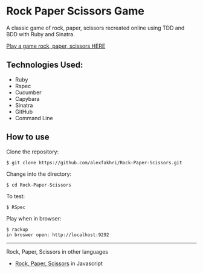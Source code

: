 Rock Paper Scissors Game
========================
A classic game of rock, paper, scissors recreated online using TDD and BDD with Ruby and Sinatra.

[Play a game rock, paper, scissors HERE](http://tranquil-river-8913.herokuapp.com/)

Technologies Used:
-----------
- Ruby
- Rspec
- Cucumber
- Capybara
- Sinatra
- GitHub
- Command Line

How to use
----------
Clone the repository:
```shell
$ git clone https://github.com/alexfakhri/Rock-Paper-Scissors.git
```

Change into the directory:
```shell
$ cd Rock-Paper-Scissors
```

To test:
```shell
$ RSpec
```

Play when in browser:
```shell
$ rackup
in broswer open: http://localhost:9292
```

------------------------------------------------
Rock, Paper, Scissors in other languages
 - [Rock, Paper, Scissors](https://github.com/alexfakhri/Rock-Paper-Scissors-in-JavaScript) in Javascript
